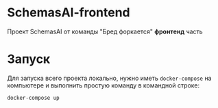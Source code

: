 # SchemasAI-frontend
Проект SchemasAI от команды "Бред форкается" **фронтенд** часть
# Запуск
Для запуска всего проекта локально, нужно иметь `docker-compose` на компьютере и выполнить простую команду в командной строке: 
```
docker-compose up
```
